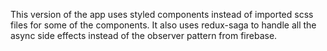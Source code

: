 This version of the app uses styled components instead of imported scss files for some of the components.
It also uses redux-saga to handle all the async side effects instead of the observer pattern from firebase.
